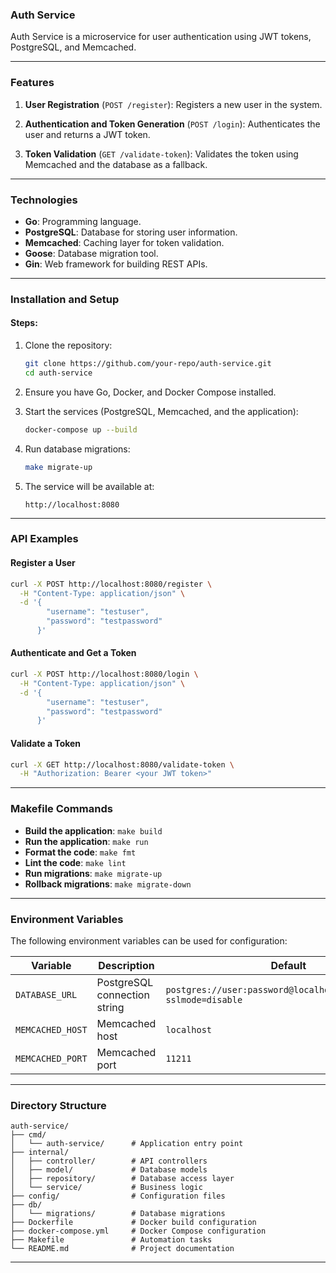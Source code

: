 ### **Auth Service**

Auth Service is a microservice for user authentication using JWT tokens, PostgreSQL, and Memcached.

---

### **Features**

1. **User Registration** (`POST /register`):
   Registers a new user in the system.

2. **Authentication and Token Generation** (`POST /login`):
   Authenticates the user and returns a JWT token.

3. **Token Validation** (`GET /validate-token`):
   Validates the token using Memcached and the database as a fallback.

---

### **Technologies**

- **Go**: Programming language.
- **PostgreSQL**: Database for storing user information.
- **Memcached**: Caching layer for token validation.
- **Goose**: Database migration tool.
- **Gin**: Web framework for building REST APIs.

---

### **Installation and Setup**

#### **Steps:**

1. Clone the repository:
   ```bash
   git clone https://github.com/your-repo/auth-service.git
   cd auth-service
   ```

2. Ensure you have Go, Docker, and Docker Compose installed.

3. Start the services (PostgreSQL, Memcached, and the application):
   ```bash
   docker-compose up --build
   ```

4. Run database migrations:
   ```bash
   make migrate-up
   ```

5. The service will be available at:
   ```
   http://localhost:8080
   ```

---

### **API Examples**

#### **Register a User**
```bash
curl -X POST http://localhost:8080/register \
  -H "Content-Type: application/json" \
  -d '{
        "username": "testuser",
        "password": "testpassword"
      }'
```

#### **Authenticate and Get a Token**
```bash
curl -X POST http://localhost:8080/login \
  -H "Content-Type: application/json" \
  -d '{
        "username": "testuser",
        "password": "testpassword"
      }'
```

#### **Validate a Token**
```bash
curl -X GET http://localhost:8080/validate-token \
  -H "Authorization: Bearer <your JWT token>"
```

---

### **Makefile Commands**

- **Build the application**: `make build`
- **Run the application**: `make run`
- **Format the code**: `make fmt`
- **Lint the code**: `make lint`
- **Run migrations**: `make migrate-up`
- **Rollback migrations**: `make migrate-down`

---

### **Environment Variables**

The following environment variables can be used for configuration:

| Variable           | Description                     | Default                  |
|--------------------|---------------------------------|--------------------------|
| `DATABASE_URL`     | PostgreSQL connection string   | `postgres://user:password@localhost:5432/auth_db?sslmode=disable` |
| `MEMCACHED_HOST`   | Memcached host                 | `localhost`              |
| `MEMCACHED_PORT`   | Memcached port                 | `11211`                  |

---

### **Directory Structure**

```
auth-service/
├── cmd/
│   └── auth-service/      # Application entry point
├── internal/
│   ├── controller/        # API controllers
│   ├── model/             # Database models
│   ├── repository/        # Database access layer
│   └── service/           # Business logic
├── config/                # Configuration files
├── db/
│   └── migrations/        # Database migrations
├── Dockerfile             # Docker build configuration
├── docker-compose.yml     # Docker Compose configuration
├── Makefile               # Automation tasks
└── README.md              # Project documentation
```

---